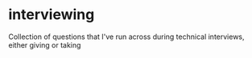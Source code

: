 # interviewing
Collection of questions that I've run across during technical interviews, either giving or taking
